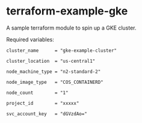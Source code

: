 # terraform-example-gke

A sample terraform module to spin up a GKE cluster.

Required variables:

```
cluster_name      = "gke-example-cluster"

cluster_location  = "us-central1"

node_machine_type = "n2-standard-2"

node_image_type   = "COS_CONTAINERD"

node_count        = "1"

project_id        = "xxxxx"

svc_account_key   = "dGVzdAo="
```